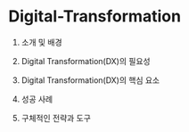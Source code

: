 # Digital-Transformation

1. 소개 및 배경

2. Digital Transformation(DX)의 필요성

3. Digital Transformation(DX)의 핵심 요소

4. 성공 사례

5. 구체적인 전략과 도구

